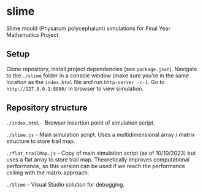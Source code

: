 # slime

Slime mould (Physarum polycephalum) simulations for Final Year Mathematics Project.

## Setup
Clone repository, install project dependencies (see `package.json`). Navigate to the `./slime` folder in a console window (make sure you're in the same location as the `index.html` file and run `http-server -c-1`. Go to `http://127.0.0.1:8080/` in browser to view simulation.

## Repository structure
`./index.html` - Browser insertion point of simulation script.

`./slime.js` - Main simulation script. Uses a multidimensional array / matrix structure to store trail map.

`./flat_trailMap.js` - Copy of main simulation script (as of 10/10/2023) but uses a flat array to store trail map. Theoretically improves computational performance, so this version can be used if we reach the performance ceiling with the matrix approach.

`./Slime` - Visual Studio solution for debugging.